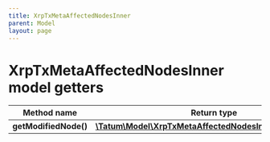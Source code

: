 ```yaml
---
title: XrpTxMetaAffectedNodesInner
parent: Model
layout: page
---
```


# XrpTxMetaAffectedNodesInner model getters

Method name | Return type | Description | Notes
------------ | ------------- | ------------- | -------------
**getModifiedNode()** | [**\Tatum\Model\XrpTxMetaAffectedNodesInnerModifiedNode**](../XrpTxMetaAffectedNodesInnerModifiedNode) |  | [optional]

